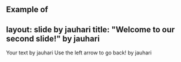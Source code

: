 Example of 
--- 
layout: slide by jauhari
title: "Welcome to our second slide!" by jauhari
---
Your text by jauhari
Use the left arrow to go back! by jauhari

